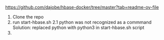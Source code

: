 
https://github.com/dajobe/hbase-docker/tree/master?tab=readme-ov-file

1. Clone the repo 
2. run start-hbase.sh 
    2.1 python was not recognized as a commmand
        Solution: replaced python with python3 in start-hbase.sh script
3. 